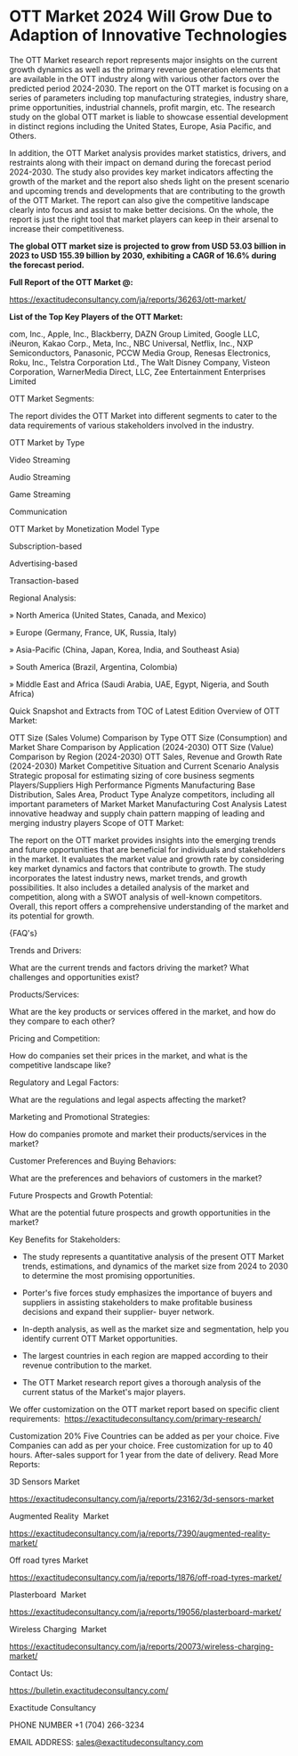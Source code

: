 # OTT Market 2024 Will Grow Due to Adaption of Innovative Technologies

The OTT Market research report represents major insights on the current growth dynamics as well as the primary revenue generation elements that are available in the OTT industry along with various other factors over the predicted period 2024-2030. The report on the OTT market is focusing on a series of parameters including top manufacturing strategies, industry share, prime opportunities, industrial channels, profit margin, etc. The research study on the global OTT market is liable to showcase essential development in distinct regions including the United States, Europe, Asia Pacific, and Others.

In addition, the OTT Market analysis provides market statistics, drivers, and restraints along with their impact on demand during the forecast period 2024-2030. The study also provides key market indicators affecting the growth of the market and the report also sheds light on the present scenario and upcoming trends and developments that are contributing to the growth of the OTT Market. The report can also give the competitive landscape clearly into focus and assist to make better decisions. On the whole, the report is just the right tool that market players can keep in their arsenal to increase their competitiveness.

**The global OTT market size is projected to grow from USD 53.03 billion in 2023 to USD 155.39 billion by 2030, exhibiting a CAGR of 16.6% during the forecast period.**

**Full Report of the OTT Market @:**

https://exactitudeconsultancy.com/ja/reports/36263/ott-market/

**List of the Top Key Players of the OTT Market:**

com, Inc., Apple, Inc., Blackberry, DAZN Group Limited, Google LLC, iNeuron, Kakao Corp., Meta, Inc., NBC Universal, Netflix, Inc., NXP Semiconductors, Panasonic, PCCW Media Group, Renesas Electronics, Roku, Inc., Telstra Corporation Ltd., The Walt Disney Company, Visteon Corporation, WarnerMedia Direct, LLC, Zee Entertainment Enterprises Limited

OTT Market Segments:

The report divides the OTT Market into different segments to cater to the data requirements of various stakeholders involved in the industry.

OTT Market by Type

Video Streaming

Audio Streaming

Game Streaming

Communication

OTT Market by Monetization Model Type

Subscription-based

Advertising-based

Transaction-based

Regional Analysis:

» North America (United States, Canada, and Mexico)

» Europe (Germany, France, UK, Russia, Italy)

» Asia-Pacific (China, Japan, Korea, India, and Southeast Asia)

» South America (Brazil, Argentina, Colombia)

» Middle East and Africa (Saudi Arabia, UAE, Egypt, Nigeria, and South Africa)

Quick Snapshot and Extracts from TOC of Latest Edition Overview of OTT Market:

OTT Size (Sales Volume) Comparison by Type
OTT Size (Consumption) and Market Share Comparison by Application (2024-2030)
OTT Size (Value) Comparison by Region (2024-2030)
OTT Sales, Revenue and Growth Rate (2024-2030)
Market Competitive Situation and Current Scenario Analysis
Strategic proposal for estimating sizing of core business segments
Players/Suppliers High Performance Pigments Manufacturing Base Distribution, Sales Area, Product Type
Analyze competitors, including all important parameters of Market
Market Manufacturing Cost Analysis
Latest innovative headway and supply chain pattern mapping of leading and merging industry players
Scope of OTT Market:

The report on the OTT market provides insights into the emerging trends and future opportunities that are beneficial for individuals and stakeholders in the market.
It evaluates the market value and growth rate by considering key market dynamics and factors that contribute to growth.
The study incorporates the latest industry news, market trends, and growth possibilities.
It also includes a detailed analysis of the market and competition, along with a SWOT analysis of well-known competitors.
Overall, this report offers a comprehensive understanding of the market and its potential for growth.

{FAQ's}

Trends and Drivers:

What are the current trends and factors driving the market? What challenges and opportunities exist?

Products/Services:

What are the key products or services offered in the market, and how do they compare to each other?

Pricing and Competition:

How do companies set their prices in the market, and what is the competitive landscape like?

Regulatory and Legal Factors:

What are the regulations and legal aspects affecting the market?

Marketing and Promotional Strategies:

How do companies promote and market their products/services in the market?

Customer Preferences and Buying Behaviors:

What are the preferences and behaviors of customers in the market?

Future Prospects and Growth Potential:

What are the potential future prospects and growth opportunities in the market?

Key Benefits for Stakeholders:

- The study represents a quantitative analysis of the present OTT Market trends, estimations, and dynamics of the market size from 2024 to 2030 to determine the most promising opportunities.

- Porter's five forces study emphasizes the importance of buyers and suppliers in assisting stakeholders to make profitable business decisions and expand their supplier- buyer network.

- In-depth analysis, as well as the market size and segmentation, help you identify current OTT Market opportunities.

- The largest countries in each region are mapped according to their revenue contribution to the market.

- The OTT Market research report gives a thorough analysis of the current status of the Market's major players.

We offer customization on the OTT market report based on specific client requirements:  https://exactitudeconsultancy.com/primary-research/

Customization 20%
Five Countries can be added as per your choice.
Five Companies can add as per your choice.
Free customization for up to 40 hours.
After-sales support for 1 year from the date of delivery.
Read More Reports:

3D Sensors Market

https://exactitudeconsultancy.com/ja/reports/23162/3d-sensors-market

Augmented Reality  Market

https://exactitudeconsultancy.com/ja/reports/7390/augmented-reality-market/

Off road tyres Market

https://exactitudeconsultancy.com/ja/reports/1876/off-road-tyres-market/

Plasterboard  Market

https://exactitudeconsultancy.com/ja/reports/19056/plasterboard-market/

Wireless Charging  Market

https://exactitudeconsultancy.com/ja/reports/20073/wireless-charging-market/

Contact Us:

https://bulletin.exactitudeconsultancy.com/

Exactitude Consultancy

PHONE NUMBER +1 (704) 266-3234

EMAIL ADDRESS: sales@exactitudeconsultancy.com
